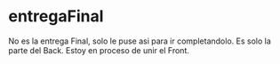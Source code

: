 # entregaFinal

No es la entrega Final, solo le puse asi para ir completandolo. Es solo la parte del Back. Estoy en proceso de unir el Front.
